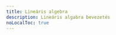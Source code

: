 ```yaml
---
title: Lineáris algebra
description: Lineáris algabra bevezetés
noLocalToc: true
---
```


<UnderConstruction />